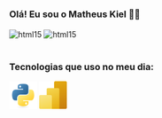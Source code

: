 ### Olá! Eu sou o Matheus Kiel ✌🏼
<div style="Display: inline_block">
    <img align="center" alt="html15" src="https://github-readme-stats.vercel.app/api?username=matheuskiel&show_icons=true&theme=tokyonight">
    <img align="center" alt="html15" src="https://github-readme-stats.vercel.app/api/top-langs/?username=matheuskiel&theme=tokyonight">
</div>
</br>

### Tecnologias que uso no meu dia:
<div style="Display: inline_block">
    <img align="center" alt="kiel-powerBI" height="50" width="50" src="/icons/python-original.svg">
    <img align="center" alt="kiel-powerBI" height="50" width="50" src="/icons/Power-BI.svg">
</div>
</br>
